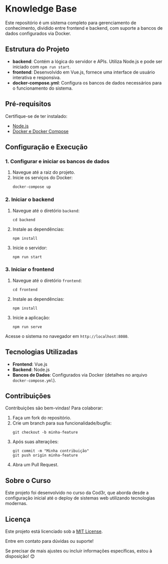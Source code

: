 # Knowledge Base

Este repositório é um sistema completo para gerenciamento de conhecimento, dividido entre frontend e backend, com suporte a bancos de dados configurados via Docker.

## Estrutura do Projeto

- **backend**: Contém a lógica do servidor e APIs. Utiliza Node.js e pode ser iniciado com `npm run start`.
- **frontend**: Desenvolvido em Vue.js, fornece uma interface de usuário interativa e responsiva.
- **docker-compose.yml**: Configura os bancos de dados necessários para o funcionamento do sistema.

## Pré-requisitos

Certifique-se de ter instalado:
- [Node.js](https://nodejs.org)
- [Docker e Docker Compose](https://www.docker.com)

## Configuração e Execução

### 1. Configurar e iniciar os bancos de dados
1. Navegue até a raiz do projeto.
2. Inicie os serviços do Docker:
   ```
   docker-compose up
   ```
### 2. Iniciar o backend
1. Navegue até o diretório `backend`:
   ```
   cd backend
   ```
3. Instale as dependências:
   ```
   npm install
   ```
4. Inicie o servidor:
   ```
   npm run start
   ```

### 3. Iniciar o frontend
1. Navegue até o diretório `frontend`:
   ```
   cd frontend
   ```
3. Instale as dependências:
   ```
   npm install
   ```
4. Inicie a aplicação:
   ```
   npm run serve
   ```

Acesse o sistema no navegador em `http://localhost:8080`.

## Tecnologias Utilizadas

- **Frontend**: Vue.js
- **Backend**: Node.js
- **Bancos de Dados**: Configurados via Docker (detalhes no arquivo `docker-compose.yml`).

## Contribuições

Contribuições são bem-vindas! Para colaborar:
1. Faça um fork do repositório.
2. Crie um branch para sua funcionalidade/bugfix:
   ```
   git checkout -b minha-feature
   ```
4. Após suas alterações:
   ```
   git commit -m "Minha contribuição"
   git push origin minha-feature
   ```
6. Abra um Pull Request.

## Sobre o Curso
Este projeto foi desenvolvido no curso da Cod3r, que aborda desde a configuração inicial até o deploy de sistemas web utilizando tecnologias modernas.

## Licença

Este projeto está licenciado sob a [MIT License](LICENSE).

Entre em contato para dúvidas ou suporte!

Se precisar de mais ajustes ou incluir informações específicas, estou à disposição! 😊
